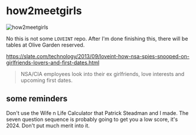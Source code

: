 # how2meetgirls

![how2meetgirls](https://github.com/Montana/how2meetgirls/assets/20936398/379cdbee-34d3-4257-8d06-92f1c42a6029)

No this is not some `LOVEINT` repo. After I'm done finishing this, there will be tables at Olive Garden reserved.

https://slate.com/technology/2013/09/loveint-how-nsa-spies-snooped-on-girlfriends-lovers-and-first-dates.html

> NSA/CIA employees look into their ex girlfriends, love interests and upcoming first dates.


## some reminders 

Don't use the Wife n Life Calculator that Patrick Steadman and I made. The seven question sequence is probably going to get you a low score, it's 2024. Don't put much merit into it.
